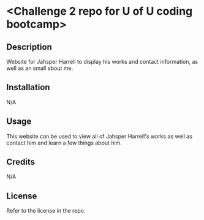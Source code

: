 # <Challenge 2 repo for U of U coding bootcamp>

## Description

Website for Jahsper Harrell to display his works and contact information, as well as an small about me.

## Installation

N/A

## Usage

This website can be used to view all of Jahsper Harrell's works as well as contact him and learn a few things about him.

## Credits

N/A

## License

Refer to the license in the repo.
